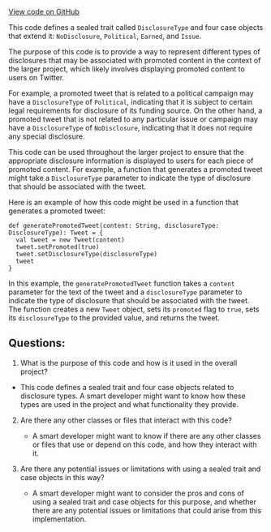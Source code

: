 [View code on GitHub](https://github.com/misbahsy/the-algorithm/product-mixer/core/src/main/scala/com/twitter/product_mixer/core/model/marshalling/response/urt/promoted/DisclosureType.scala)

This code defines a sealed trait called `DisclosureType` and four case objects that extend it: `NoDisclosure`, `Political`, `Earned`, and `Issue`. 

The purpose of this code is to provide a way to represent different types of disclosures that may be associated with promoted content in the context of the larger project, which likely involves displaying promoted content to users on Twitter. 

For example, a promoted tweet that is related to a political campaign may have a `DisclosureType` of `Political`, indicating that it is subject to certain legal requirements for disclosure of its funding source. On the other hand, a promoted tweet that is not related to any particular issue or campaign may have a `DisclosureType` of `NoDisclosure`, indicating that it does not require any special disclosure. 

This code can be used throughout the larger project to ensure that the appropriate disclosure information is displayed to users for each piece of promoted content. For example, a function that generates a promoted tweet might take a `DisclosureType` parameter to indicate the type of disclosure that should be associated with the tweet. 

Here is an example of how this code might be used in a function that generates a promoted tweet:

```
def generatePromotedTweet(content: String, disclosureType: DisclosureType): Tweet = {
  val tweet = new Tweet(content)
  tweet.setPromoted(true)
  tweet.setDisclosureType(disclosureType)
  tweet
}
```

In this example, the `generatePromotedTweet` function takes a `content` parameter for the text of the tweet and a `disclosureType` parameter to indicate the type of disclosure that should be associated with the tweet. The function creates a new `Tweet` object, sets its `promoted` flag to `true`, sets its `disclosureType` to the provided value, and returns the tweet.
## Questions: 
 1. What is the purpose of this code and how is it used in the overall project?
   - This code defines a sealed trait and four case objects related to disclosure types. A smart developer might want to know how these types are used in the project and what functionality they provide.

2. Are there any other classes or files that interact with this code?
   - A smart developer might want to know if there are any other classes or files that use or depend on this code, and how they interact with it.

3. Are there any potential issues or limitations with using a sealed trait and case objects in this way?
   - A smart developer might want to consider the pros and cons of using a sealed trait and case objects for this purpose, and whether there are any potential issues or limitations that could arise from this implementation.